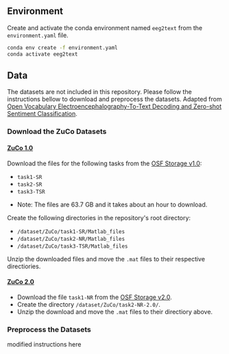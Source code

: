 ## Environment

Create and activate the conda environment named ```eeg2text``` from the ```environment.yaml``` file.
```sh
conda env create -f environment.yaml
conda activate eeg2text
```

## Data

The datasets are not included in this repository. Please follow the instructions bellow to download and preprocess the datasets. Adapted from [Open Vocabulary Electroencephalography-To-Text Decoding and Zero-shot Sentiment Classification](https://github.com/MikeWangWZHL/EEG-To-Text).

### Download the ZuCo Datasets

#### [ZuCo 1.0](https://osf.io/q3zws/)
Download the files for the following tasks from the [OSF Storage v1.0](https://osf.io/q3zws/files/osfstorage):
- `task1-SR`
- `task2-SR`
- `task3-TSR`

* Note: The files are 63.7 GB and it takes about an hour to download.

Create the following directories in the repository's root directory:
- `/dataset/ZuCo/task1-SR/Matlab_files`
- `/dataset/ZuCo/task2-NR/Matlab_files`
- `/dataset/ZuCo/task3-TSR/Matlab_files`

Unzip the downloaded files and move the `.mat` files to their respective directiories.

#### [ZuCo 2.0](https://osf.io/2urht/)
- Download the file `task1-NR` from the [OSF Storage v2.0](https://osf.io/2urht/files/).
- Create the directory `/dataset/ZuCo/task2-NR-2.0/`.
- Unzip the download and move the `.mat` files to their directiory above.

### Preprocess the Datasets
modified instructions here
